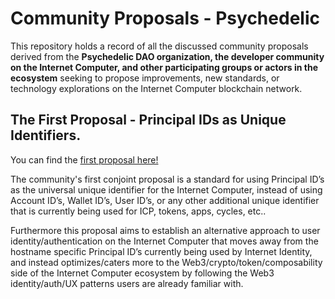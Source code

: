 # Community Proposals - Psychedelic

This repository holds a record of all the discussed community proposals derived from the **Psychedelic DAO organization, the developer community on the Internet Computer, and other participating groups or actors in the ecosystem** seeking to propose improvements, new standards, or technology explorations on the Internet Computer blockchain network.

## The First Proposal - Principal IDs as Unique Identifiers.

You can find the [first proposal here!](https://github.com/Psychedelic-DAO/proposals/blob/main/proposals/principal-ids-as-universal-identifiers.md) 

The community's first conjoint proposal is a standard for using Principal ID’s as the universal unique identifier for the Internet Computer, instead of using Account ID’s, Wallet ID’s, User ID’s, or any other additional unique identifier that is currently being used for ICP, tokens, apps, cycles, etc.. 

Furthermore this proposal aims to establish an alternative approach to user identity/authentication on the Internet Computer that moves away from the hostname specific Principal ID’s currently being used by Internet Identity, and instead optimizes/caters more to the Web3/crypto/token/composability side of the Internet Computer ecosystem by following the Web3 identity/auth/UX patterns users are already familiar with. 
